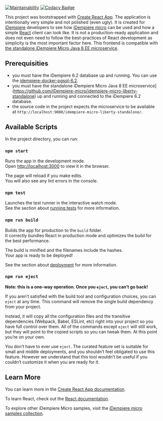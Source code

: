 [![Maintainability](https://api.codeclimate.com/v1/badges/bafb0fd8f655ebb8d78a/maintainability)](https://codeclimate.com/github/idempiere-micro-samples/iDempiere-Micro-React-Sample-Simple/maintainability)
[![Codacy Badge](https://api.codacy.com/project/badge/Grade/dc44434f97a94f098327e5a77eccbe7a)](https://www.codacy.com/app/davidpodhola/iDempiere-Micro-React-Sample-Simple?utm_source=github.com&amp;utm_medium=referral&amp;utm_content=idempiere-micro-samples/iDempiere-Micro-React-Sample-Simple&amp;utm_campaign=Badge_Grade)

This project was bootstrapped with [Create React App](https://github.com/facebook/create-react-app). The application is intentionally very simple and not polished (even ugly). It is created for [iDempiere](http://www.idempiere.org/) developers to see how [iDempiere micro](https://idempiere-micro.github.io/) can be used and how a simple [React](https://reactjs.org/) client can look like. It is not a production-ready application and does not even need to follow the best-practices of React development as simplicity is the most important factor here. This frontend is compatible with [the standalone iDempiere Micro Java 8 EE microservice](https://github.com/iDempiere-micro/idempiere-micro-liberty-standalone).

## Prerequisities

  - you must have the iDempiere 6.2 database up and running. You can use the [idempiere-docker-pgsql-6.2](https://github.com/iDempiere-micro/idempiere-docker-pgsql-6.1/tree/6.2).
  - you must have the standalone iDempiere Micro Java 8 EE microservice](https://github.com/iDempiere-micro/idempiere-micro-liberty-standalone) up and running and connected to the iDempiere 6.2 database.
  - the source code in the project expects the microservice to be available at `http://localhost:9080/idempiere-micro-liberty-standalone/`.

## Available Scripts

In the project directory, you can run:

### `npm start`

Runs the app in the development mode.<br>
Open [http://localhost:3000](http://localhost:3000) to view it in the browser.

The page will reload if you make edits.<br>
You will also see any lint errors in the console.

### `npm test`

Launches the test runner in the interactive watch mode.<br>
See the section about [running tests](https://facebook.github.io/create-react-app/docs/running-tests) for more information.

### `npm run build`

Builds the app for production to the `build` folder.<br>
It correctly bundles React in production mode and optimizes the build for the best performance.

The build is minified and the filenames include the hashes.<br>
Your app is ready to be deployed!

See the section about [deployment](https://facebook.github.io/create-react-app/docs/deployment) for more information.

### `npm run eject`

**Note: this is a one-way operation. Once you `eject`, you can’t go back!**

If you aren’t satisfied with the build tool and configuration choices, you can `eject` at any time. This command will remove the single build dependency from your project.

Instead, it will copy all the configuration files and the transitive dependencies (Webpack, Babel, ESLint, etc) right into your project so you have full control over them. All of the commands except `eject` will still work, but they will point to the copied scripts so you can tweak them. At this point you’re on your own.

You don’t have to ever use `eject`. The curated feature set is suitable for small and middle deployments, and you shouldn’t feel obligated to use this feature. However we understand that this tool wouldn’t be useful if you couldn’t customize it when you are ready for it.

## Learn More

You can learn more in the [Create React App documentation](https://facebook.github.io/create-react-app/docs/getting-started).

To learn React, check out the [React documentation](https://reactjs.org/).

To explore other iDempiere Micro samples, visit the [iDempiere micro samples collection](https://github.com/idempiere-micro-samples).
